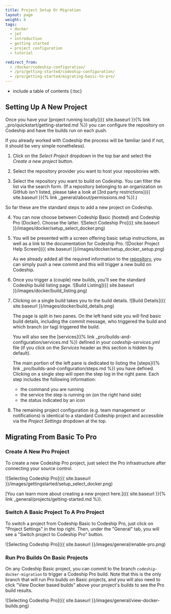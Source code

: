 ```yaml
---
title: Project Setup Or Migration
layout: page
weight: 6
tags:
  - docker
  - jet
  - introduction
  - getting started
  - project configuration
  - tutorial

redirect_from:
  - /docker/codeship-configuration/
  - /pro/getting-started/codeship-configuration/
  - /pro/getting-started/migrating-basic-to-pro/
---
```


* include a table of contents
{:toc}

## Setting Up A New Project

Once you have your [project running locally]({{ site.baseurl }}{% link _pro/quickstart/getting-started.md %}) you can configure the repository on Codeship and have the builds run on each push.

If you already worked with Codeship the process will be familiar (and if not, it should be very simple nonetheless).

1. Click on the _Select Project_ dropdown in the top bar and select the _Create a new project_ button.

2. Select the repository provider you want to host your repositories with.

3. Select the repository you want to build on Codeship. You can filter the list via the search form. (If a repository belonging to an organization on GitHub isn't listed, please take a look at [3rd party restrictions]({{ site.baseurl }}{% link _general/about/permissions.md %}).)

So far these are the standard steps to add a new project on Codeship.

4. You can now choose between Codeship Basic (hosted) and Codeship Pro (Docker). Choose the latter.
	![Select Codeship Pro]({{ site.baseurl }}/images/docker/setup_select_docker.png)

5. You will be presented with a screen offering basic setup instructions, as well as a link to the documentation for Codeship Pro.
	![Docker Project Help Screen]({{ site.baseurl }}/images/docker/setup_docker_setup.png)

	As we already added all the required information to the [repository](https://github.com/codeship/jet-tutorial), you can simply push a new commit and this will trigger a new build on Codeship.

6. Once you trigger a (couple) new builds, you'll see the standard Codeship build listing page.
	![Build Listing]({{ site.baseurl }}/images/docker/build_listing.png)

7. Clicking on a single build takes you to the build details.
	![Build Details]({{ site.baseurl }}/images/docker/build_details.png)

	The page is split in two panes. On the left hand side you will find basic build details, including the commit message, who triggered the build and which branch (or tag) triggered the build.

	You will also see the [services]({% link _pro/builds-and-configuration/services.md %}) defined in your _codeship-services.yml_ file (if you click on the _Services_ header as this section is hidden by default).

	The main portion of the left pane is dedicated to listing the [steps]({% link _pro/builds-and-configuration/steps.md %}) you have defined. Clicking on a single step will open the step log in the right pane. Each step includes the following information:

	* the command you are running
	* the service the step is running on (on the right hand side)
	* the status indicated by an icon

8. The remaining project configuration (e.g. team management or notifications) is identical to a standard Codeship project and accessible via the _Project Settings_ dropdown at the top.

## Migrating From Basic To Pro

### Create A New Pro Project

To create a new Codeship Pro project, just select the Pro infrastructure after connecting your source control.

![Selecting Codeship Pro]({{ site.baseurl }}/images/gettingstarted/setup_select_docker.png)

[You can learn more about creating a new project here.]({{ site.baseurl }}{% link _general/projects/getting-started.md %}).

### Switch A Basic Project To A Pro Project

To switch a project from Codeship Basic to Codeship Pro, just click on "Project Settings" in the top right. Then, under the "General" tab, you will see a "Switch project to Codeship Pro" button.

![Selecting Codeship Pro]({{ site.baseurl }}/images/general/enable-pro.png)

### Run Pro Builds On Basic Projects

On any Codeship Basic project, you can commit to the branch `codeship-docker-migration` to trigger a Codeship Pro build. Note that this is the only branch that will run Pro builds on Basic projects, and you will also need to click "View Docker based builds" above your project's builds to see the Pro build results.

![Selecting Codeship Pro]({{ site.baseurl }}/images/general/view-docker-builds.png)

